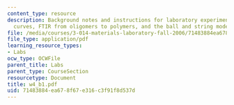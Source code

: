 ```yaml
---
content_type: resource
description: Background notes and instructions for laboratory experiments on phonon
  curves, FTIR from oligomers to polymers, and the ball and string model.
file: /media/courses/3-014-materials-laboratory-fall-2006/71483884ea678f67e316c3f91f8d537d_w4_b1.pdf
file_type: application/pdf
learning_resource_types:
- Labs
ocw_type: OCWFile
parent_title: Labs
parent_type: CourseSection
resourcetype: Document
title: w4_b1.pdf
uid: 71483884-ea67-8f67-e316-c3f91f8d537d
---
```

